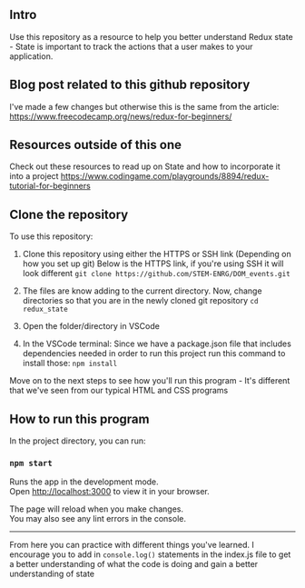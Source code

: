## Intro
Use this repository as a resource to help you better understand Redux state - State is important to track the actions that a user makes to your application. 

## Blog post related to this github repository
I've made a few changes but otherwise this is the same from the article: 
https://www.freecodecamp.org/news/redux-for-beginners/

## Resources outside of this one
Check out these resources to read up on State and how to incorporate it into a project
https://www.codingame.com/playgrounds/8894/redux-tutorial-for-beginners

## Clone the repository
To use this repository: 
1. Clone this repository using either the HTTPS or SSH link (Depending on how you set up git)
Below is the HTTPS link, if you're using SSH it will look different
`git clone https://github.com/STEM-ENRG/DOM_events.git`

2. The files are know adding to the current directory. Now, change directories so that you are in the newly cloned git repository
`cd redux_state`

3. Open the folder/directory in VSCode

4. In the VSCode terminal: Since we have a package.json file that includes dependencies needed in order to run this project run this command to install those:
`npm install`

Move on to the next steps to see how you'll run this program - It's different that we've seen from our typical HTML and CSS programs

## How to run this program

In the project directory, you can run:

### `npm start`

Runs the app in the development mode.\
Open [http://localhost:3000](http://localhost:3000) to view it in your browser.

The page will reload when you make changes.\
You may also see any lint errors in the console.

-------
From here you can practice with different things you've learned. I encourage you to add in `console.log()` statements in the index.js file to get a better understanding of what the code is doing and gain a better understanding of state
